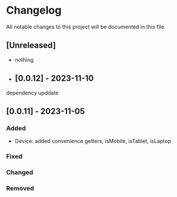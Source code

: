# Changelog

All notable changes to this project will be documented in this file.


## [Unreleased]
- nothing
- ## [0.0.12] - 2023-11-10

dependency upddate

## [0.0.11] - 2023-11-05

### Added

- Device: added convenience getters, isMobile, isTablet, isLaptop

### Fixed

### Changed

### Removed